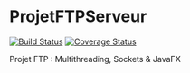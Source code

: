 ProjetFTPServeur
================

[![Build Status](https://travis-ci.org/EPSI-ProjetFTP-VLAK/ProjetFTPServeur.svg?branch=develop)](https://travis-ci.org/EPSI-ProjetFTP-VLAK/ProjetFTPServeur) [![Coverage Status](https://coveralls.io/repos/EPSI-ProjetFTP-VLAK/ProjetFTPServeur/badge.png)](https://coveralls.io/r/EPSI-ProjetFTP-VLAK/ProjetFTPServeur)

Projet FTP : Multithreading, Sockets &amp; JavaFX
